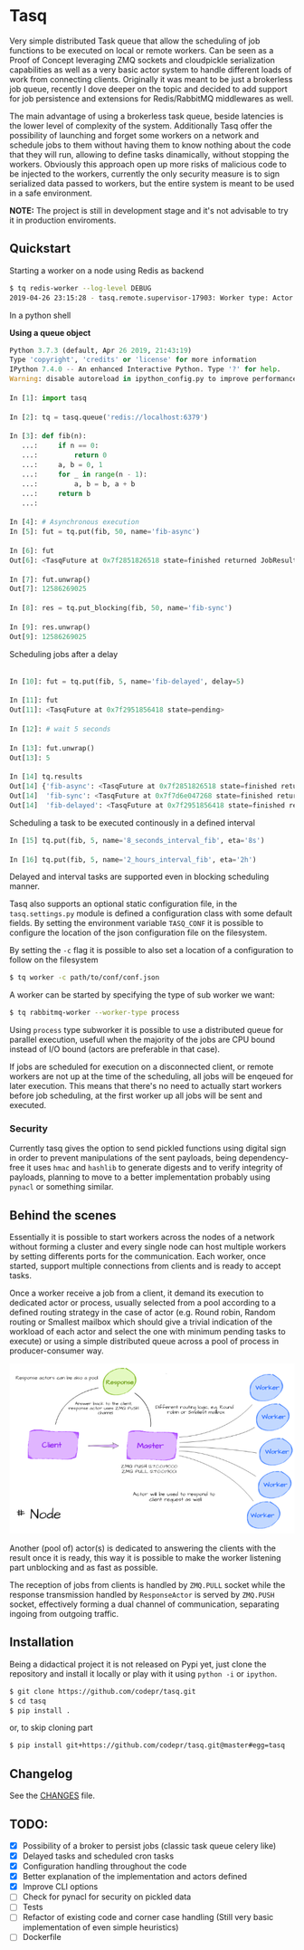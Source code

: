Tasq
====

Very simple distributed Task queue that allow the scheduling of job functions
to be executed on local or remote workers. Can be seen as a Proof of Concept
leveraging ZMQ sockets and cloudpickle serialization capabilities as well as a
very basic actor system to handle different loads of work from connecting
clients. Originally it was meant to be just a brokerless job queue, recently
I dove deeper on the topic and decided to add support for job persistence and
extensions for Redis/RabbitMQ middlewares as well.

The main advantage of using a brokerless task queue, beside latencies is the
lower level of complexity of the system. Additionally Tasq offer the
possibility of launching and forget some workers on a network and schedule jobs
to them without having them to know nothing about the code that they will run,
allowing to define tasks dinamically, without stopping the workers. Obviously
this approach open up more risks of malicious code to be injected to the
workers, currently the only security measure is to sign serialized data passed
to workers, but the entire system is meant to be used in a safe environment.

**NOTE:** The project is still in development stage and it's not advisable to
try it in production enviroments.



## Quickstart

Starting a worker on a node using Redis as backend

```sh
$ tq redis-worker --log-level DEBUG
2019-04-26 23:15:28 - tasq.remote.supervisor-17903: Worker type: Actor
```

In a python shell

**Using a queue object**

```python
Python 3.7.3 (default, Apr 26 2019, 21:43:19)
Type 'copyright', 'credits' or 'license' for more information
IPython 7.4.0 -- An enhanced Interactive Python. Type '?' for help.
Warning: disable autoreload in ipython_config.py to improve performance.

In [1]: import tasq

In [2]: tq = tasq.queue('redis://localhost:6379')

In [3]: def fib(n):
   ...:     if n == 0:
   ...:         return 0
   ...:     a, b = 0, 1
   ...:     for _ in range(n - 1):
   ...:         a, b = b, a + b
   ...:     return b
   ...:

In [4]: # Asynchronous execution
In [5]: fut = tq.put(fib, 50, name='fib-async')

In [6]: fut
Out[6]: <TasqFuture at 0x7f2851826518 state=finished returned JobResult>

In [7]: fut.unwrap()
Out[7]: 12586269025

In [8]: res = tq.put_blocking(fib, 50, name='fib-sync')

In [9]: res.unwrap()
Out[9]: 12586269025
```

Scheduling jobs after a delay
```python

In [10]: fut = tq.put(fib, 5, name='fib-delayed', delay=5)

In [11]: fut
Out[11]: <TasqFuture at 0x7f2951856418 state=pending>

In [12]: # wait 5 seconds

In [13]: fut.unwrap()
Out[13]: 5

In [14] tq.results
Out[14] {'fib-async': <TasqFuture at 0x7f2851826518 state=finished returned JobResult>,
Out[14]  'fib-sync': <TasqFuture at 0x7f7d6e047268 state=finished returned JobResult>
Out[14]  'fib-delayed': <TasqFuture at 0x7f2951856418 state=finished returned JobResult>}
```

Scheduling a task to be executed continously in a defined interval

```python
In [15] tq.put(fib, 5, name='8_seconds_interval_fib', eta='8s')

In [16] tq.put(fib, 5, name='2_hours_interval_fib', eta='2h')
```

Delayed and interval tasks are supported even in blocking scheduling manner.

Tasq also supports an optional static configuration file, in the
`tasq.settings.py` module is defined a configuration class with some default
fields. By setting the environment variable `TASQ_CONF` it is possible to
configure the location of the json configuration file on the filesystem.

By setting the `-c` flag it is possible to also set a location of a
configuration to follow on the filesystem

```sh
$ tq worker -c path/to/conf/conf.json
```

A worker can be started by specifying the type of sub worker we want:

```sh
$ tq rabbitmq-worker --worker-type process
```
Using `process` type subworker it is possible to use a distributed queue for
parallel execution, usefull when the majority of the jobs are CPU bound instead
of I/O bound (actors are preferable in that case).

If jobs are scheduled for execution on a disconnected client, or remote workers
are not up at the time of the scheduling, all jobs will be enqeued for later
execution. This means that there's no need to actually start workers before job
scheduling, at the first worker up all jobs will be sent and executed.

### Security

Currently tasq gives the option to send pickled functions using digital sign in
order to prevent manipulations of the sent payloads, being dependency-free it
uses `hmac` and `hashlib` to generate digests and to verify integrity of
payloads, planning to move to a better implementation probably using `pynacl`
or something similar.

## Behind the scenes

Essentially it is possible to start workers across the nodes of a network
without forming a cluster and every single node can host multiple workers by
setting differents ports for the communication.  Each worker, once started,
support multiple connections from clients and is ready to accept tasks.

Once a worker receive a job from a client, it demand its execution to dedicated
actor or process, usually selected from a pool according to a defined routing
strategy in the case of actor (e.g.  Round robin, Random routing or Smallest
mailbox which should give a trivial indication of the workload of each actor
and select the one with minimum pending tasks to execute) or using a simple
distributed queue across a pool of process in producer-consumer way.

![Tasq master-workers arch](static/worker_model_2.png)

Another (pool of) actor(s) is dedicated to answering the clients with the
result once it is ready, this way it is possible to make the worker listening
part unblocking and as fast as possible.

The reception of jobs from clients is handled by `ZMQ.PULL` socket while the
response transmission handled by `ResponseActor` is served by `ZMQ.PUSH`
socket, effectively forming a dual channel of communication, separating ingoing
from outgoing traffic.

## Installation

Being a didactical project it is not released on Pypi yet, just clone the
repository and install it locally or play with it using `python -i` or
`ipython`.

```sh
$ git clone https://github.com/codepr/tasq.git
$ cd tasq
$ pip install .
```

or, to skip cloning part

```sh
$ pip install git+https://github.com/codepr/tasq.git@master#egg=tasq
```

## Changelog

See the [CHANGES](CHANGES.md) file.

## TODO:

- [x] Possibility of a broker to persist jobs (classic task queue celery like)
- [x] Delayed tasks and scheduled cron tasks
- [x] Configuration handling throughout the code
- [x] Better explanation of the implementation and actors defined
- [x] Improve CLI options
- [ ] Check for pynacl for security on pickled data
- [ ] Tests
- [ ] Refactor of existing code and corner case handling (Still very basic implementation of even
      simple heuristics)
- [ ] Dockerfile
